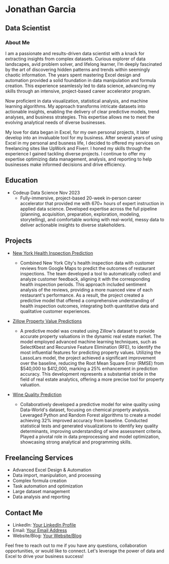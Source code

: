 # Jonathan Garcia
## Data Scientist

### About Me
I am a passionate and results-driven data scientist with a knack for extracting insights from complex datasets. Curious explorer of data landscapes, avid problem solver, and lifelong learner, I’m deeply fascinated by the art of discovering hidden patterns and trends within seemingly chaotic information. The years spent mastering Excel design and automation provided a solid foundation in data manipulation and formula creation. This experience seamlessly led to data science, advancing my skills through an intensive, project-based career accelerator program.

Now proficient in data visualization, statistical analysis, and machine learning algorithms. My approach transforms intricate datasets into actionable insights, enabling the delivery of clear predictive models, trend analyses, and business strategies. This expertise allows me to meet the evolving analytical needs of diverse businesses.

My love for data began in Excel, for my own personal projects, it later develop into an invaluable tool for my business. After several years of using Excel in my personal and busness life, I decided to offered my services on freelancing sites like UpWork and Fiverr. I honed my skills through the experience I gained tackling diverse projects. I continue to offer my expertise optimizing data management, analysis, and reporting to help businesses make informed decisions and drive efficiency.

## Education

- Codeup Data Science Nov 2023
  - Fully-immersive, project-based 20-week in-person career accelerator that provided me with 670+ hours of expert instruction in applied data science. Developed expertise across the full pipeline (planning, acquisition, preparation, exploration, modeling, storytelling), and comfortable working with real-world, messy data to deliver actionable insights to diverse stakeholders.

## Projects

- [New York Health Inspection Prediction](https://github.com/Somerville-2023/New-York-health-Inspection-Prediction/blob/main/final_notebook.ipynb)
  -  Combined New York City's health inspection data with customer reviews from Google Maps to predict the outcomes of restaurant inspections. The team developed a tool to automatically collect and analyze customer feedback, aligning it with the corresponding health inspection periods. This approach included sentiment analysis of the reviews, providing a more nuanced view of each restaurant's performance. As a result, the project created a predictive model that offered a comprehensive understanding of health inspection outcomes, integrating both quantitative data and qualitative customer experiences.

- [Zillow Property Value Predictions](https://github.com/Jonathan-Garcia1/zillow_porperty_values/blob/main/final_report.ipynb)
  - A predictive model was created using Zillow's dataset to provide accurate property valuations in the dynamic real estate market. The model employed advanced machine learning techniques, such as SelectKbest and Recursive Feature Elimination (RFE), to identify the most influential features for predicting property values. Utilizing the LassoLars model, the project achieved a significant improvement over the baseline, reducing the Root Mean Square Error (RMSE) from $540,000 to $412,000, marking a 25% enhancement in prediction accuracy. This development represents a substantial stride in the field of real estate analytics, offering a more precise tool for property valuation.

- [Wine Quality Prediction](https://github.com/Jonathan-Garcia1/zillow_porperty_values/blob/main/final_report.ipynb)
  - Collaboratively developed a predictive model for wine quality using Data-World's dataset, focusing on chemical property analysis. Leveraged Python and Random Forest algorithms to create a model achieving 32% improved accuracy from baseline. Conducted statistical tests and generated visualizations to identify key quality determinants, improving understanding of wine assessment criteria. Played a pivotal role in data preprocessing and model optimization, showcasing strong analytical and programming skills.

## Freelancing Services

- Advanced Excel Design & Automation
- Data import, manipulation, and processing
- Complex formula creation
- Task automation and optimization
- Large dataset management
- Data analysis and reporting

## Contact Me

- LinkedIn: [Your LinkedIn Profile](link-to-linkedin)
- Email: [Your Email Address](mailto:your-email@example.com)
- Website/Blog: [Your Website/Blog](link-to-website)

Feel free to reach out to me if you have any questions, collaboration opportunities, or would like to connect. Let's leverage the power of data and Excel to drive your business success!

